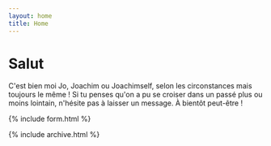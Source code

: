 ```yaml
---
layout: home
title: Home
---
```


# Salut

C'est bien moi Jo, Joachim ou Joachimself, selon les circonstances mais toujours le même !
Si tu penses qu'on a pu se croiser dans un passé plus ou moins lointain, n'hésite pas à laisser un message.
À bientôt peut-être ! 

{% include form.html %}
  
{% include archive.html %}
